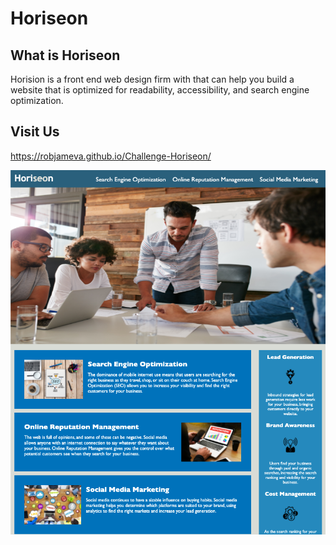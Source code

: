 # Horiseon

## What is Horiseon
Horision is a front end web design firm with that can help you build a website that is optimized for readability, accessibility, and search engine optimization.

## Visit Us
https://robjameva.github.io/Challenge-Horiseon/

![home page screenshot](assets/images/home-screen.png?raw=true)


